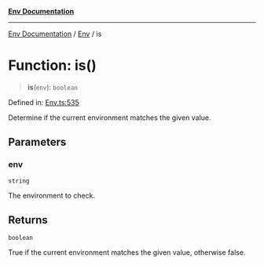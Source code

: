 [**Env Documentation**](../../README.md)

***

[Env Documentation](../../README.md) / [Env](../README.md) / is

# Function: is()

> **is**(`env`): `boolean`

Defined in: [Env.ts:535](https://github.com/stonemjs/env/blob/48871436343ec344452325bad1e21ee9c466e315/src/Env.ts#L535)

Determine if the current environment matches the given value.

## Parameters

### env

`string`

The environment to check.

## Returns

`boolean`

True if the current environment matches the given value, otherwise false.
